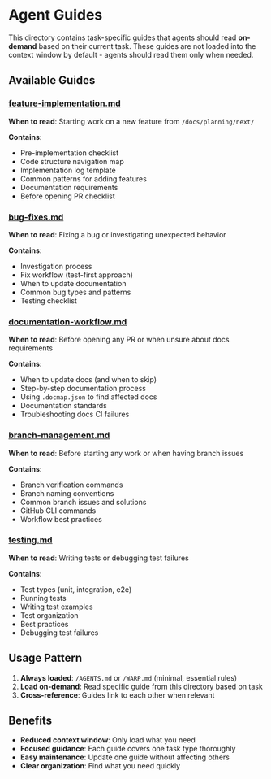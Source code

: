 # Agent Guides

This directory contains task-specific guides that agents should read **on-demand** based on their current task. These guides are not loaded into the context window by default - agents should read them only when needed.

## Available Guides

### **[feature-implementation.md](./feature-implementation.md)**
**When to read**: Starting work on a new feature from `/docs/planning/next/`

**Contains**:
- Pre-implementation checklist
- Code structure navigation map
- Implementation log template
- Common patterns for adding features
- Documentation requirements
- Before opening PR checklist

### **[bug-fixes.md](./bug-fixes.md)**
**When to read**: Fixing a bug or investigating unexpected behavior

**Contains**:
- Investigation process
- Fix workflow (test-first approach)
- When to update documentation
- Common bug types and patterns
- Testing checklist

### **[documentation-workflow.md](./documentation-workflow.md)**
**When to read**: Before opening any PR or when unsure about docs requirements

**Contains**:
- When to update docs (and when to skip)
- Step-by-step documentation process
- Using `.docmap.json` to find affected docs
- Documentation standards
- Troubleshooting docs CI failures

### **[branch-management.md](./branch-management.md)**
**When to read**: Before starting any work or when having branch issues

**Contains**:
- Branch verification commands
- Branch naming conventions
- Common branch issues and solutions
- GitHub CLI commands
- Workflow best practices

### **[testing.md](./testing.md)**
**When to read**: Writing tests or debugging test failures

**Contains**:
- Test types (unit, integration, e2e)
- Running tests
- Writing test examples
- Test organization
- Best practices
- Debugging test failures

## Usage Pattern

1. **Always loaded**: `/AGENTS.md` or `/WARP.md` (minimal, essential rules)
2. **Load on-demand**: Read specific guide from this directory based on task
3. **Cross-reference**: Guides link to each other when relevant

## Benefits

- **Reduced context window**: Only load what you need
- **Focused guidance**: Each guide covers one task type thoroughly
- **Easy maintenance**: Update one guide without affecting others
- **Clear organization**: Find what you need quickly
